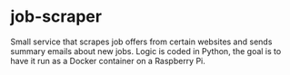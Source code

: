 # job-scraper
Small service that scrapes job offers from certain websites and sends summary emails about new jobs.
Logic is coded in Python, the goal is to have it run as a Docker container on a Raspberry Pi.
